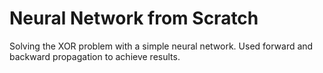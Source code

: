 # Neural Network from Scratch
Solving the XOR problem with a simple neural network. 
Used forward and backward propagation to achieve results. 
